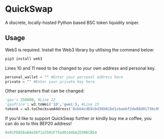 # QuickSwap

A discrete, locally-hosted Python based BSC token liquidity sniper. 

## Usage
Web3 is required. Install the Web3 library by utilising the command below: 
```python 
pip3 install web3 
```

Lines 10 and 11 need to be changed to your own address and personal key. 
```python
personal_wallet = "" #Enter your personal address here
private = "" #Enter your private key here
```

Other parameters that can be changed: 
```python 
'gas': 250000, #Line 22
'gasPrice': w3.toWei('10','gwei'), #Line 23 
tokenA = w3.toChecksumAddress('0xbb4cdb9cbd36b01bd1cbaebf2de08d9173bc095c') #This is the WBNB address, change it for tokens that have a different liquidity pool eg. WBUSD. Line 40.
```

If you'd like to support QuickSwap further or kindly buy me a coffee, you can do so to this BEP20 address! 

```python
0x91FD856a6Ae3Df1a3501F75a40144bA2D306CB54
